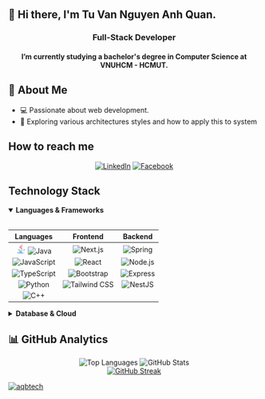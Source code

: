 ## 👋 Hi there, I'm Tu Van Nguyen Anh Quan.
<div align="center">
  <h3>Full-Stack Developer</h3>
<h4>I’m currently studying a bachelor's degree in Computer Science at VNUHCM - HCMUT.</h4>
</div>

## 🌟 About Me
- 💻 Passionate about web development.
- 📘 Exploring various architectures styles and how to apply this to system

## How to reach me
<p align="center">
  <a href="https://linkedin.com/in/quantvna" target="_blank"><img src="https://img.shields.io/badge/LinkedIn-0077B5?style=flat-square&logo=linkedin&logoColor=white" alt="LinkedIn"/></a>
  <a href="https://fb.com/anhquan.hcmut.cse" target="_blank"><img src="https://img.shields.io/badge/Facebook-1877F2?style=flat-square&logo=facebook&logoColor=white" alt="Facebook"/></a>
<!--   <a href="mailto:tvnaquan@gmail.com" target="_blank">
    <img align="center" src="https://cdn-icons-png.flaticon.com/512/281/281769.png" alt="Email Icon" height="30" width="40"/>
  </a> -->
</p>


## Technology Stack

<details open>
<summary><b>Languages & Frameworks</b></summary>
<br>
<div align="center">

| Languages | Frontend | Backend | 
|:---------:|:--------:|:-------:|
| <img src="https://raw.githubusercontent.com/devicons/devicon/master/icons/java/java-original.svg" width="20"/> ![Java](https://img.shields.io/badge/Java-007396?style=flat-square&logoColor=white) | ![Next.js](https://img.shields.io/badge/Next.js-000000?style=flat-square&logo=nextdotjs&logoColor=white) | ![Spring](https://img.shields.io/badge/Spring-6DB33F?style=flat-square&logo=spring&logoColor=white) |
| ![JavaScript](https://img.shields.io/badge/JavaScript-F7DF1E?style=flat-square&logo=javascript&logoColor=black) | ![React](https://img.shields.io/badge/React-61DAFB?style=flat-square&logo=react&logoColor=black) | ![Node.js](https://img.shields.io/badge/Node.js-339933?style=flat-square&logo=nodedotjs&logoColor=white) | 
| ![TypeScript](https://img.shields.io/badge/TypeScript-3178C6?style=flat-square&logo=typescript&logoColor=white) | ![Bootstrap](https://img.shields.io/badge/Bootstrap-7952B3?style=flat-square&logo=bootstrap&logoColor=white) | ![Express](https://img.shields.io/badge/Express-000000?style=flat-square&logo=express&logoColor=white) |
| ![Python](https://img.shields.io/badge/Python-3776AB?style=flat-square&logo=python&logoColor=white) | ![Tailwind CSS](https://img.shields.io/badge/Tailwind-38B2AC?style=flat-square&logo=tailwind-css&logoColor=white) | ![NestJS](https://img.shields.io/badge/NestJS-E0234E?style=flat-square&logo=nestjs&logoColor=white) |
| ![C++](https://img.shields.io/badge/C++-00599C?style=flat-square&logo=cplusplus&logoColor=white) |  |  |


</div>

</details>

<details>
<summary><b>Database & Cloud</b></summary>
<br>
<div align="center">

| Databases | Cloud & DevOps | Tools |
|:---------:|:-------------:|:-----:|
| ![MongoDB](https://img.shields.io/badge/MongoDB-47A248?style=flat-square&logo=mongodb&logoColor=white) | ![Azure](https://img.shields.io/badge/Azure-0078D4?style=flat-square&logo=microsoftazure&logoColor=white) | ![Git](https://img.shields.io/badge/Git-F05032?style=flat-square&logo=git&logoColor=white) |
| ![PostgreSQL](https://img.shields.io/badge/PostgreSQL-4169E1?style=flat-square&logo=postgresql&logoColor=white) | ![Docker](https://img.shields.io/badge/Docker-2496ED?style=flat-square&logo=docker&logoColor=white) | ![Postman](https://img.shields.io/badge/Postman-FF6C37?style=flat-square&logo=postman&logoColor=white) |
| ![MySQL](https://img.shields.io/badge/MySQL-4479A1?style=flat-square&logo=mysql&logoColor=white) | ![Jenkins](https://img.shields.io/badge/Jenkins-D24939?style=flat-square&logo=jenkins&logoColor=white) | ![Figma](https://img.shields.io/badge/Figma-F24E1E?style=flat-square&logo=figma&logoColor=white) |
| ![Redis](https://img.shields.io/badge/Redis-DC382D?style=flat-square&logo=redis&logoColor=white) | ![NGINX](https://img.shields.io/badge/NGINX-009639?style=flat-square&logo=nginx&logoColor=white) | ![Linux](https://img.shields.io/badge/Linux-FCC624?style=flat-square&logo=linux&logoColor=black) |

</div>
</details>

## 📊 GitHub Analytics

<div align="center">
  <img src="https://github-readme-stats.vercel.app/api/top-langs?username=aqbtech&show_icons=true&locale=en&layout=compact&theme=github_light&hide_border=true&bg_color=ffffff" alt="Top Languages" height="180em" />
  <img src="https://github-readme-stats.vercel.app/api?username=aqbtech&show_icons=true&locale=en&theme=github_light&hide_border=true&bg_color=ffffff" alt="GitHub Stats" height="180em" />
</div>

<div align="center">
  <a href="https://git.io/streak-stats"><img src="https://github-readme-streak-stats-one-smoky.vercel.app?user=aqbtech&hide_border=true" alt="GitHub Streak" /></a>
  
</div>
<p align="left"> <a href="https://github.com/ryo-ma/github-profile-trophy"><img src="https://github-profile-trophy.vercel.app/?username=aqbtech" alt="aqbtech" /></a> </p>
